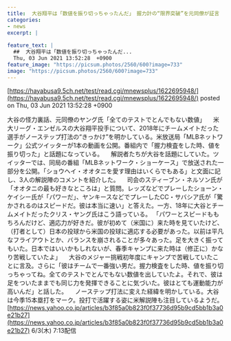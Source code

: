```yaml
---
title:  大谷翔平は「数値を振り切っちゃったんだ」　握力計の“限界突破”を元同僚が証言  
categories:
- news
excerpt: |
  
feature_text: |
  ##  大谷翔平は「数値を振り切っちゃったんだ...
  Thu, 03 Jun 2021 13:52:28  +0900
feature_image: "https://picsum.photos/2560/600?image=733"
image: "https://picsum.photos/2560/600?image=733"
---
```


[https://hayabusa9.5ch.net/test/read.cgi/mnewsplus/1622695948/](https://hayabusa9.5ch.net/test/read.cgi/mnewsplus/1622695948/)
posted on Thu, 03 Jun 2021 13:52:28  +0900

<!--more-->

大谷の怪力裏話、元同僚のヤング氏「全てのテストでとんでもない数値」 　米大リーグ・エンゼルスの大谷翔平投手について、2018年にチームメイトだった選手がノーステップ打法の“きっかけ”を明かしている。米放送局「MLBネットワーク」公式ツイッターが1本の動画を公開。番組内で「握力検査をした時、値を振り切った」と話題になっている。 　解説者たちが大谷を話題にしていた。ツイッターでは、同局の番組「MLBネットワーク・ショーケース」で放送された一部分を公開。「ショウヘイ・オオタニを愛す理由はいくらでもある」と文面に記し、3人の解説陣のコメントを紹介した。 　司会のスティーブン・ネルソン氏が「オオタニの最も好きなところは」と質問。レッズなどでプレーしたショーン・ケイシー氏が「パワーだ」、ヤンキースなどでプレーしたCC・サバシア氏が「驚かされるのはスピードだ。彼は本当に速い」と答えた。一方、18年に大谷とチームメイトだったクリス・ヤング氏はこう語っている。 「パワーとスピードももちろんだけど、適応力が好きだ。彼が初めて（米国に）来た時を見ていたけど、（打者として）日本の投球から米国の投球に適応する必要があった。以前は平凡なフライアウトとか、バランスを崩されることが多々あった。足を大きく振ってもいた。日本ではいいかもしれないが、春季キャンプに来た時は（修正に）かなり苦戦していたよ」 　大谷のメジャー挑戦初年度にキャンプで苦戦していたことに言及。さらに「彼はチームで一番強い男だ。握力検査をした時、値を振り切っちゃってね。全てのテストでとんでもない数値を出していたよ。それで、彼は足をついたままでも同じ力を発揮できることに気づいた。彼はとても運動能力が高いんだ」と話した。 　ノーステップ打法に変えた経緯を明かしている。大谷は今季15本塁打をマーク。投打で活躍する姿に米解説陣も注目しているようだ。 [https://news.yahoo.co.jp/articles/b3f85a0b823f0f37736d95b9cd5bb1b3a0e21b27](https://news.yahoo.co.jp/articles/b3f85a0b823f0f37736d95b9cd5bb1b3a0e21b27) 6/3(木) 7:13配信
